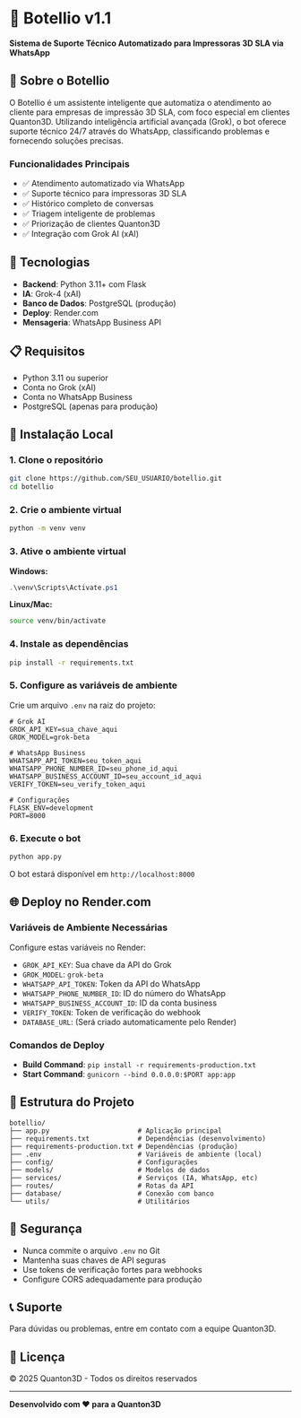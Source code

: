 # 🤖 Botellio v1.1

**Sistema de Suporte Técnico Automatizado para Impressoras 3D SLA via WhatsApp**

## 🎯 Sobre o Botellio

O Botellio é um assistente inteligente que automatiza o atendimento ao cliente para empresas de impressão 3D SLA, com foco especial em clientes Quanton3D. Utilizando inteligência artificial avançada (Grok), o bot oferece suporte técnico 24/7 através do WhatsApp, classificando problemas e fornecendo soluções precisas.

### Funcionalidades Principais

- ✅ Atendimento automatizado via WhatsApp
- ✅ Suporte técnico para impressoras 3D SLA
- ✅ Histórico completo de conversas
- ✅ Triagem inteligente de problemas
- ✅ Priorização de clientes Quanton3D
- ✅ Integração com Grok AI (xAI)

## 🚀 Tecnologias

- **Backend**: Python 3.11+ com Flask
- **IA**: Grok-4 (xAI)
- **Banco de Dados**: PostgreSQL (produção)
- **Deploy**: Render.com
- **Mensageria**: WhatsApp Business API

## 📋 Requisitos

- Python 3.11 ou superior
- Conta no Grok (xAI)
- Conta no WhatsApp Business
- PostgreSQL (apenas para produção)

## 🔧 Instalação Local

### 1. Clone o repositório

```bash
git clone https://github.com/SEU_USUARIO/botellio.git
cd botellio
```

### 2. Crie o ambiente virtual

```bash
python -m venv venv
```

### 3. Ative o ambiente virtual

**Windows:**
```powershell
.\venv\Scripts\Activate.ps1
```

**Linux/Mac:**
```bash
source venv/bin/activate
```

### 4. Instale as dependências

```bash
pip install -r requirements.txt
```

### 5. Configure as variáveis de ambiente

Crie um arquivo `.env` na raiz do projeto:

```env
# Grok AI
GROK_API_KEY=sua_chave_aqui
GROK_MODEL=grok-beta

# WhatsApp Business
WHATSAPP_API_TOKEN=seu_token_aqui
WHATSAPP_PHONE_NUMBER_ID=seu_phone_id_aqui
WHATSAPP_BUSINESS_ACCOUNT_ID=seu_account_id_aqui
VERIFY_TOKEN=seu_verify_token_aqui

# Configurações
FLASK_ENV=development
PORT=8000
```

### 6. Execute o bot

```bash
python app.py
```

O bot estará disponível em `http://localhost:8000`

## 🌐 Deploy no Render.com

### Variáveis de Ambiente Necessárias

Configure estas variáveis no Render:

- `GROK_API_KEY`: Sua chave da API do Grok
- `GROK_MODEL`: `grok-beta`
- `WHATSAPP_API_TOKEN`: Token da API do WhatsApp
- `WHATSAPP_PHONE_NUMBER_ID`: ID do número do WhatsApp
- `WHATSAPP_BUSINESS_ACCOUNT_ID`: ID da conta business
- `VERIFY_TOKEN`: Token de verificação do webhook
- `DATABASE_URL`: (Será criado automaticamente pelo Render)

### Comandos de Deploy

- **Build Command**: `pip install -r requirements-production.txt`
- **Start Command**: `gunicorn --bind 0.0.0.0:$PORT app:app`

## 📁 Estrutura do Projeto

```
botellio/
├── app.py                      # Aplicação principal
├── requirements.txt            # Dependências (desenvolvimento)
├── requirements-production.txt # Dependências (produção)
├── .env                        # Variáveis de ambiente (local)
├── config/                     # Configurações
├── models/                     # Modelos de dados
├── services/                   # Serviços (IA, WhatsApp, etc)
├── routes/                     # Rotas da API
├── database/                   # Conexão com banco
└── utils/                      # Utilitários
```

## 🔐 Segurança

- Nunca commite o arquivo `.env` no Git
- Mantenha suas chaves de API seguras
- Use tokens de verificação fortes para webhooks
- Configure CORS adequadamente para produção

## 📞 Suporte

Para dúvidas ou problemas, entre em contato com a equipe Quanton3D.

## 📄 Licença

© 2025 Quanton3D - Todos os direitos reservados

---

**Desenvolvido com ❤️ para a Quanton3D**
